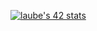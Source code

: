 <p align="center">

[![laube's 42 stats](https://badge42.herokuapp.com/api/stats/laube?privacyEmail=true&)](https://github.com/JaeSeoKim/badge42)
</p>